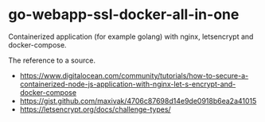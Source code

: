 # go-webapp-ssl-docker-all-in-one

Containerized application (for example golang) with nginx, letsencrypt and docker-compose.

The reference to a source.
- https://www.digitalocean.com/community/tutorials/how-to-secure-a-containerized-node-js-application-with-nginx-let-s-encrypt-and-docker-compose
- https://gist.github.com/maxivak/4706c87698d14e9de0918b6ea2a41015
- https://letsencrypt.org/docs/challenge-types/
